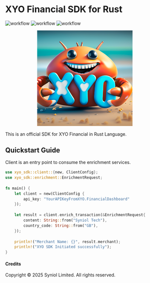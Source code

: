 # XYO Financial SDK for Rust
![workflow](https://github.com/syniol/xyo-sdk-rust/actions/workflows/makefile.yml/badge.svg)    ![workflow](https://github.com/syniol/xyo-sdk-rust/actions/workflows/crates_xyo_http_publish.yml/badge.svg)    ![workflow](https://github.com/syniol/xyo-sdk-rust/actions/workflows/crates_publish.yml/badge.svg)

<p align="center">
    <a href="https://xyo.financial" target="blank"><img alt="crab mascot" width="60%" src="https://github.com/syniol/xyo-sdk-rust/blob/main/docs/mascot.png?raw=true" /></a>
</p>

This is an official SDK for XYO Financial in Rust Language.


## Quickstart Guide
Client is an entry point to consume the enrichment services.

```rust
use xyo_sdk::client::{new, ClientConfig};
use xyo_sdk::enrichment::EnrichmentRequest;

fn main() {
    let client = new(ClientConfig {
        api_key: "YourAPIKeyFromXYO.FinancialDashboard"
    });

    let result = client.enrich_transaction(&EnrichmentRequest{
        content: String::from("Syniol Tech"),
        country_code: String::from("GB"),
    });

    println!("Merchant Name: {}", result.merchant);
    println!("XYO SDK Initiated successfully");
}
```


#### Credits
Copyright &copy; 2025 Syniol Limited. All rights reserved.
